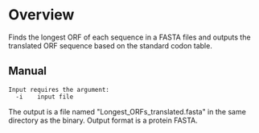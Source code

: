 # Overview
Finds the longest ORF of each sequence in a FASTA files and outputs the translated ORF sequence based on the standard codon table.

## Manual
```
Input requires the argument:
  -i    input file
  ```
The output is a file named "Longest_ORFs_translated.fasta" in the same directory as the binary. Output format is a protein FASTA.
